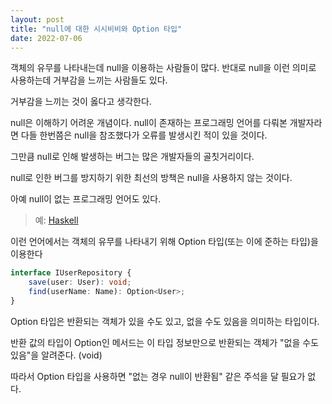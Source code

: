 ```yaml
---
layout: post
title: "null에 대한 시시비비와 Option 타입"
date: 2022-07-06
---
```


객체의 유무를 나타내는데 null을 이용하는 사람들이 많다. 반대로 null을 이런 의미로 사용하는데 거부감을 느끼는 사람들도 있다.

거부감을 느끼는 것이 옳다고 생각한다.

null은 이해하기 어려운 개념이다. null이 존재하는 프로그래밍 언어를 다뤄본 개발자라면 다들 한번쯤은 null을 참조했다가 오류를 발생시킨 적이 있을 것이다.

그만큼 null로 인해 발생하는 버그는 많은 개발자들의 골칫거리이다.

null로 인한 버그를 방지하기 위한 최선의 방책은 null을 사용하지 않는 것이다.

아예 null이 없는 프로그래밍 언어도 있다.

> 예: [Haskell](https://www.haskell.org/)

이런 언어에서는 객체의 유무를 나타내기 위해 Option 타입(또는 이에 준하는 타입)을 이용한다

```typescript
interface IUserRepository {
    save(user: User): void;
    find(userName: Name): Option<User>;
}
```

Option 타입은 반환되는 객체가 있을 수도 있고, 없을 수도 있음을 의미하는 타입이다.

반환 값의 타입이 Option인 메서드는 이 타입 정보만으로 반환되는 객체가 "없을 수도 있음"을 알려준다. (void)

따라서 Option 타입을 사용하면 "없는 경우 null이 반환됨" 같은 주석을 달 필요가 없다.